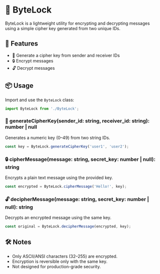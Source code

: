 # 🔐 ByteLock
ByteLock is a lightweight utility for encrypting and decrypting messages using a simple cipher key generated from two unique IDs.

## 🚀 Features
- 🔑 Generate a cipher key from sender and receiver IDs
- 🔒 Encrypt messages
- 🔓 Decrypt messages

## 📦 Usage
Import and use the `ByteLock` class:
```ts
import ByteLock from './ByteLock';
```

### 🔑 generateCipherKey(sender_id: string, receiver_id: string): number | null
Generates a numeric key (0–49) from two string IDs.
```ts
const key = ByteLock.generateCipherKey('user1', 'user2');
```
### 🔒 cipherMessage(message: string, secret_key: number | null): string
Encrypts a plain text message using the provided key.
```ts
const encrypted = ByteLock.cipherMessage('Hello!', key);
```
### 🔓 decipherMessage(message: string, secret_key: number | null): string
Decrypts an encrypted message using the same key.
```ts
const original = ByteLock.decipherMessage(encrypted, key);
```

## 🛠️ Notes
- Only ASCII/ANSI characters (32–255) are encrypted.
- Encryption is reversible only with the same key.
- Not designed for production-grade security.
